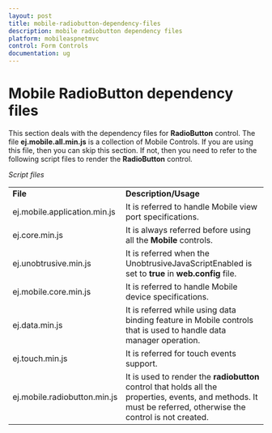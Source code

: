 ```yaml
---
layout: post
title: mobile-radiobutton-dependency-files
description: mobile radiobutton dependency files
platform: mobileaspnetmvc
control: Form Controls
documentation: ug
---
```


# Mobile RadioButton dependency files

This section deals with the dependency files for **RadioButton** control. The file **ej.mobile.all.min.js** is a collection of Mobile Controls. If you are using this file, then you can skip this section. If not, then you need to refer to the following script files to render the **RadioButton** control.

_Script files_

<table>
<tr>
<td>
<b>File</b></td><td>
<b>Description/Usage</b></td></tr>
<tr>
<td>
ej.mobile.application.min.js</td><td>
It is referred to handle Mobile view port specifications.</td></tr>
<tr>
<td>
ej.core.min.js</td><td>
It is always referred before using all the <b>Mobile</b> controls.</td></tr>
<tr>
<td>
ej.unobtrusive.min.js</td><td>
It is referred when the UnobtrusiveJavaScriptEnabled is set to <b>true</b> in <b>web.config</b> file.</td></tr>
<tr>
<td>
ej.mobile.core.min.js</td><td>
It is referred to handle Mobile device specifications.</td></tr>
<tr>
<td>
ej.data.min.js</td><td>
It is referred while using data binding feature in Mobile controls that is used to handle data manager operation.</td></tr>
<tr>
<td>
ej.touch.min.js</td><td>
It is referred for touch events support.</td></tr>
<tr>
<td>
ej.mobile.radiobutton.min.js</td><td>
It is used to render the <b>radiobutton</b> control that holds all the properties, events, and methods. It must be referred, otherwise the control is not created.</td></tr>
</table>


